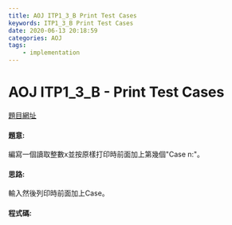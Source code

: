 ```yaml
---
title: AOJ ITP1_3_B Print Test Cases
keywords: ITP1_3_B Print Test Cases
date: 2020-06-13 20:18:59
categories: AOJ
tags:
    - implementation
---
```

# AOJ ITP1_3_B - Print Test Cases
[題目網址](https://onlinejudge.u-aizu.ac.jp/courses/lesson/2/ITP1/3/ITP1_3_B)

#### 題意:
編寫一個讀取整數x並按原樣打印時前面加上第幾個"Case n:"。

<!-- more -->
#### 思路:
輸入然後列印時前面加上Case。

#### 程式碼:
<script src="https://gist.github.com/Daviswww/fda623b6851aa97546fc78e8bc218b4b.js"></script>